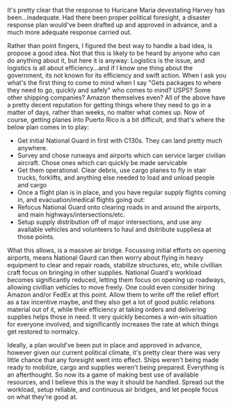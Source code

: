 <p> It's pretty clear that the response to Huricane Maria devestating Harvey has been...inadequate. Had there been proper political foresight, 
a disaster response plan would've been drafted up and approved in advance, and a much more adequate response carried out. </p>

<p> Rather than point fingers, I figured the best way to handle a bad idea, is propose a good idea. Not that this is likely to be heard by 
anyone who can do anything about it, but here it is anyway: Logistics is the issue, and logistics is all about efficiency...and if I know one 
thing about the government, its not known for its efficiency and swift action. When I ask you what's the first thing to come to mind when I 
say "Gets packages to where they need to go, quickly and safely" who comes to mind? USPS? Some other shipping companies? Amazon themselves even?
All of the above have a pretty decent reputation for getting things where they need to go in a matter of days, rather than weeks, no matter what
comes up. Now of course, getting planes into Puerto Rico is a bit difficult, and that's where the below plan comes in to play: </p> 


- Get initial National Guard in first with C130s. They can land pretty much anywhere. 
- Survey and chose runways and airports which can service larger civilian aircraft. Chose ones which can quickly be made servicable
- Get them operational. Clear debris, use cargo planes to fly in stair trucks, forklifts, and anything else needed to load and unload people and cargo
- Once a flight plan is in place, and you have regular supply flights coming in, and evacuation/medical flights going out:
- Refocus National Guard onto clearing roads in and around the airports, and main highways/intersections/etc. 
- Setup supply distribution off of major intersections, and use any available vehicles and volunteers to haul and dsitribute suppliesa at those points. 

<p> What this allows, is a massive air bridge. Focussing initial efforts on opening airports, means National Gaurd can then worry about flying in
heavy equipment to clear and repair roads, stabilize structures, etc, while civillian craft focus on bringing in other supplies. National Guard's
workload becomes significantly reduced, letting them focus on opening up roadways, allowing civillian vehicles to move freely. One could even 
consider hiring Amazon and/or FedEx at this point. Allow them to write off the relief effort as a tax incentive maybe, and they also get a lot of
good public relations material out of it, while their efficiency at taking orders and delivering supplies helps those in need. It very quickly
becomes a win-win situation for everyone involved, and significantly increases the rate at which things get restored to normalcy.</p> 

<p> Ideally, a plan would've been put in place and approved in advance, however given our current political climate, it's pretty clear there was very
little chance that any foresight went into effect. Ships weren't being made ready to mobilize, cargo and supplies weren't being prepared. 
Everything is an afterthought. So now its a game of making best use of available resources, and I believe this is the way it should be handled.
Spread out the workload, setup reliable, and continuous air bridges, and let people focus on what they're good at.</p>
